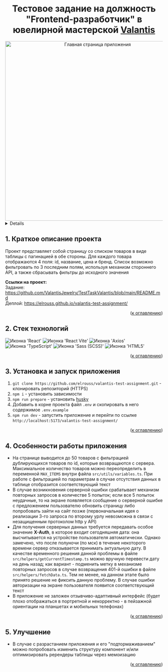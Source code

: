 <h1 align="center">Тестовое задание на должность "Frontend-разработчик" в ювелирной мастерской <a href="https://valantis.store/">Valantis</a></h1>

<div align="center">
  <a href="#">
    <img width="575" alt="Главная страница приложения" src="https://github.com/elrouss/valantis-test-assignment/assets/108838349/b60e118c-c801-4928-8bf2-68977357b4bc" />
  </a>
</div>

<a name="summary">
  <details>
    <summary>Оглавление</summary>
    <ol>
      <li><a href="#project-description">Краткое описание проекта</a></li>
      <li><a href="#technologies">Стек технологий</a></li>
      <li><a href="#installation">Установка и запуск приложения</a></li>
      <li><a href="#peculiarProperties">Особенности работы приложения</a></li>
      <li><a href="#enhancement">Улучшение</a></li>
    </ol>
  </details>
</a>

<a name="project-description"><h2>1. Краткое описание проекта</h2></a>
Проект представляет собой страницу со списком товаров в виде таблицы с пагинацией в обе стороны. Для каждого товара отображаются 4 поля: id, название, цена и бренд. Список возможно фильтровать по 3 последним полям, используя механизм стороннего API, а также сбрасывать фильтры до исходного значения

<b>Ссылки на проект:</b>
<br>
Задание: https://github.com/ValantisJewelry/TestTaskValantis/blob/main/README.md
<br>
Деплой: https://elrouss.github.io/valantis-test-assignment/
<br>

<div align="right">(<a href="#summary">к оглавлению</a>)</div>

<a name="technologies"><h2>2. Стек технологий</h2></a>
<span>
  <img src="https://img.shields.io/badge/React-20232A?style=for-the-badge&logo=react&logoColor=61DAFB" alt="Иконка 'React'">
  <img src="https://img.shields.io/badge/Vite-B73BFE?style=for-the-badge&logo=vite&logoColor=FFD62E" alt="Иконка 'React Vite'">
  <img src="https://img.shields.io/badge/axios-671ddf?&style=for-the-badge&logo=axios&logoColor=white" alt="Иконка 'Axios'">
  <img src="https://img.shields.io/badge/TypeScript-007ACC?style=for-the-badge&logo=typescript&logoColor=white" alt="Иконка 'TypeScript'">
  <img src="https://img.shields.io/badge/Sass-CC6699?style=for-the-badge&logo=sass&logoColor=white" alt="Иконка 'Sass (SCSS)'">
  <img src="https://img.shields.io/badge/HTML5-E34F26?style=for-the-badge&logo=html5&logoColor=white" alt="Иконка 'HTML5'">
</span>

<div align="right">(<a href="#summary">к оглавлению</a>)</div>

<a name="installation"><h2>3. Установка и запуск приложения</h2></a>

1. `git clone https://github.com/elrouss/valantis-test-assignment.git` - клонировать репозиторий (HTTPS)
2. `npm i` - установить зависимости
3. `npm run prepare` - установить <a href="https://typicode.github.io/husky/">husky</a>
4. Добавить в корне проекта файл `.env` и скопировать в него содержимое `.env.example`
5. `npm run dev` - запустить приложение и перейти по ссылке `http://localhost:5173/valantis-test-assignment/`

<div align="right">(<a href="#summary">к оглавлению</a>)</div>


<a name="peculiarProperties"><h2>4. Особенности работы приложения</h2></a>

- На странице выводится до 50 товаров с фильтрацией дублирующихся товаров по id, которые возвращаются с сервера. Максимальное количество товаров можно переопределить в переменной `MAX_ITEMS` внутри файла `src/utils/variables.ts`. При работе с фильтрацией по параметрам в случае отсутствия данных в таблице отобразится соответствующий текст
- В случае возникновения серверной ошибки срабатывает механизм повторных запросов в количестве 5 попыток; если все 5 попыток неудачные, то на экране появляется сообщение о серверной ошибке с предложением пользователю обновить страницу либо попробовать зайти на сайт позже (первоначальная идея о реализации 3-го запроса по второму урлу невозможна в связи с незащищенным протоколом http у API)
- Для получения серверных данных требуется передавать особое значение <b>X-Auth</b>, в которое входит сегодняшняя дата: она высчитывается на устройстве пользователя автоматически. Однако замечено, что после полуночи (по мск) в течение некоторого времени сервер отказывается принимать актуальную дату. В качестве временного решения данной проблемы в файле `src/helpers/getCurrentTimestamp.ts` можно вручную перевести дату на день назад; как вариант - подменить метку в механизме повторных запросов в случае возвращения 401-й ошибки в файле `src/helpers/fetchData.ts`. Тем не менее, на данном этапе было принято решение не фиксить данную проблему. В случае ошибки авторизации на экране пользователя появится соответствующий текст
- В приложение не заложен отзывчиво-адаптивный интерфейс (будет плохо отображаться в портретной и некорректно - в пейзажной ориентации на планшетах и мобильных телефонах)

<div align="right">(<a href="#summary">к оглавлению</a>)</div>

<a name="enhancement"><h2>5. Улучшение</h2></a>

- В случае с разрастанием приложения и его "подтормаживанием" можно попробовать изменить структуру компонент и/или оптимизировать ререндеры таблицы через мемоизацию

<div align="right">(<a href="#summary">к оглавлению</a>)</div>
